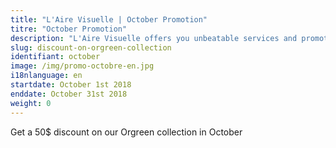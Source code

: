 ```yaml
---
title: "L'Aire Visuelle | October Promotion"
titre: "October Promotion"
description: "L'Aire Visuelle offers you unbeatable services and promotions near you."
slug: discount-on-orgreen-collection
identifiant: october
image: /img/promo-octobre-en.jpg
i18nlanguage: en
startdate: October 1st 2018
enddate: October 31st 2018
weight: 0
---
```


Get a 50$ discount on our Orgreen collection in October
